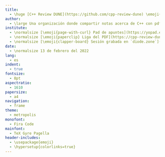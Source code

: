 ```yaml
---
title:
  - \huge [C++ Review DUNE](https://github.com/cpp-review-dune) \emoji{laptop}
author:
  - \large Una organización donde compartir notas acerca de C++ con pdfs escritos en \LaTeX.
institute:
  - \normalsize [\emoji{page-with-curl} Pad de apuntes](https://yopad.eu/p/2022-02-13-dune-365days)
  - \normalsize [\emoji{paperclip} Liga del PDF](https://cpp-review-dune.github.io/meetings-2022/2022-02-13.pdf)
  - \normalsize [\emoji{clapper-board} Sesión grabada en `diode.zone`](https://cpp-review-dune.github.io/videos/zoom/2022)
date:
  - \normalsize 13 de febrero del 2022
lang:
  - es
indent:
  - true
fontsize:
  - 8pt
aspectratio:
  - 1610
papersize:
  - a4
navigation:
  - frame
theme:
  - metropolis
monofont:
  - Fira Code
mainfont:
  - TeX Gyre Pagella
header-includes:
  - \usepackage{emoji}
  - \hypersetup{colorlinks=true}
---
```

